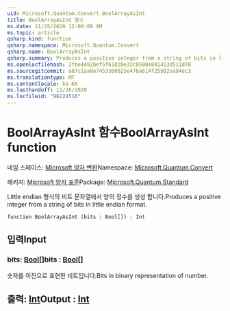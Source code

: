 ```yaml
---
uid: Microsoft.Quantum.Convert.BoolArrayAsInt
title: BoolArrayAsInt 함수
ms.date: 11/25/2020 12:00:00 AM
ms.topic: article
qsharp.kind: function
qsharp.namespace: Microsoft.Quantum.Convert
qsharp.name: BoolArrayAsInt
qsharp.summary: Produces a positive integer from a string of bits in little endian format.
ms.openlocfilehash: 2fbe4492bef5f61d20e33c8500e841413d511d78
ms.sourcegitcommit: a87c1aa8e7453360025e47ba614f25b02ea84ec3
ms.translationtype: MT
ms.contentlocale: ko-KR
ms.lasthandoff: 11/26/2020
ms.locfileid: "96224516"
---
```

# <a name="boolarrayasint-function"></a><span data-ttu-id="f7169-102">BoolArrayAsInt 함수</span><span class="sxs-lookup"><span data-stu-id="f7169-102">BoolArrayAsInt function</span></span>

<span data-ttu-id="f7169-103">네임 스페이스: [Microsoft 양자 변환](xref:Microsoft.Quantum.Convert)</span><span class="sxs-lookup"><span data-stu-id="f7169-103">Namespace: [Microsoft.Quantum.Convert](xref:Microsoft.Quantum.Convert)</span></span>

<span data-ttu-id="f7169-104">패키지: [Microsoft 양자 표준](https://nuget.org/packages/Microsoft.Quantum.Standard)</span><span class="sxs-lookup"><span data-stu-id="f7169-104">Package: [Microsoft.Quantum.Standard](https://nuget.org/packages/Microsoft.Quantum.Standard)</span></span>


<span data-ttu-id="f7169-105">Little endian 형식의 비트 문자열에서 양의 정수를 생성 합니다.</span><span class="sxs-lookup"><span data-stu-id="f7169-105">Produces a positive integer from a string of bits in little endian format.</span></span>

```qsharp
function BoolArrayAsInt (bits : Bool[]) : Int
```


## <a name="input"></a><span data-ttu-id="f7169-106">입력</span><span class="sxs-lookup"><span data-stu-id="f7169-106">Input</span></span>

### <a name="bits--bool"></a><span data-ttu-id="f7169-107">bits: [Bool](xref:microsoft.quantum.lang-ref.bool)[]</span><span class="sxs-lookup"><span data-stu-id="f7169-107">bits : [Bool](xref:microsoft.quantum.lang-ref.bool)[]</span></span>

<span data-ttu-id="f7169-108">숫자를 이진으로 표현한 비트입니다.</span><span class="sxs-lookup"><span data-stu-id="f7169-108">Bits in binary representation of number.</span></span>



## <a name="output--int"></a><span data-ttu-id="f7169-109">출력: [Int](xref:microsoft.quantum.lang-ref.int)</span><span class="sxs-lookup"><span data-stu-id="f7169-109">Output : [Int](xref:microsoft.quantum.lang-ref.int)</span></span>

